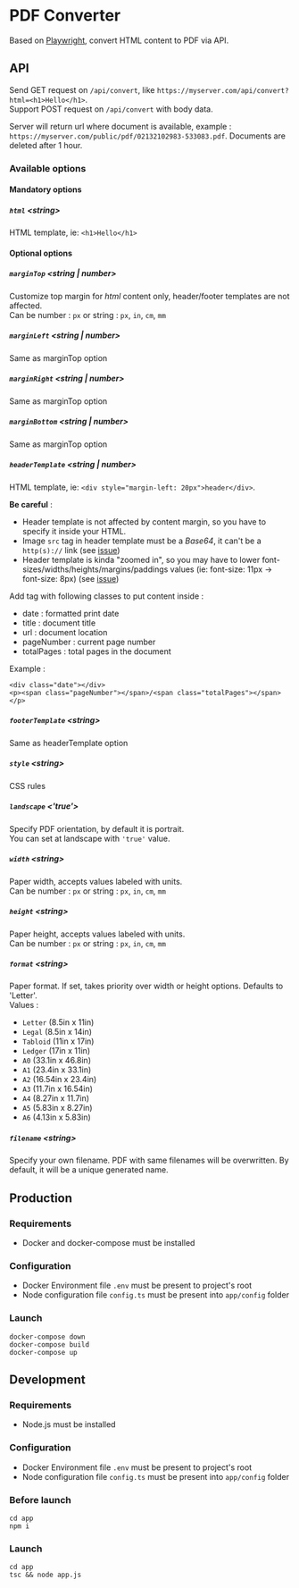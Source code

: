# PDF Converter

Based on [Playwright](https://github.com/microsoft/playwright), convert HTML content to PDF via API.

## API

Send GET request on `/api/convert`, like `https://myserver.com/api/convert?html=<h1>Hello</h1>`.  
Support POST request on `/api/convert` with body data.  

Server will return url where document is available, example : `https://myserver.com/public/pdf/02132102983-533083.pdf`.
Documents are deleted after 1 hour.  

### Available options

#### Mandatory options

##### `html` \<string\>
HTML template, ie: `<h1>Hello</h1>`

#### Optional options
##### `marginTop` \<string | number\>
Customize top margin for *html* content only, header/footer templates are not affected.  
Can be number : `px` or string : `px`, `in`, `cm`, `mm`

##### `marginLeft` \<string | number\>
Same as marginTop option

##### `marginRight` \<string | number\>
Same as marginTop option

##### `marginBottom` \<string | number\>
Same as marginTop option

##### `headerTemplate` \<string | number\>
HTML template, ie: `<div style="margin-left: 20px">header</div>`.  

**Be careful** :  
- Header template is not affected by content margin, so you have to specify it inside your HTML.
- Image `src` tag in header template must be a _Base64_, it can't be a `http(s)://` link  (see [issue](https://github.com/puppeteer/puppeteer/issues/2443))
- Header template is kinda "zoomed in", so you may have to lower font-sizes/widths/heights/margins/paddings values (ie: font-size: 11px -> font-size: 8px) (see [issue](https://github.com/puppeteer/puppeteer/issues/2104))

Add tag with following classes to put content inside :  
- date : formatted print date
- title : document title
- url : document location
- pageNumber : current page number
- totalPages : total pages in the document

Example :
```
<div class="date"></div>
<p><span class="pageNumber"></span>/<span class="totalPages"></span></p>
```

##### `footerTemplate` \<string\>
Same as headerTemplate option

##### `style` \<string\>
CSS rules

##### `landscape` <'true'>
Specify PDF orientation, by default it is portrait.  
You can set at landscape with `'true'` value.  

##### `width` \<string\>
Paper width, accepts values labeled with units.  
Can be number : `px` or string : `px`, `in`, `cm`, `mm`

##### `height` \<string\>
Paper height, accepts values labeled with units.  
Can be number : `px` or string : `px`, `in`, `cm`, `mm`

##### `format` \<string\>
Paper format. If set, takes priority over width or height options. Defaults to 'Letter'.  
Values : 
- `Letter` (8.5in x 11in)
- `Legal` (8.5in x 14in)
- `Tabloid` (11in x 17in)
- `Ledger` (17in x 11in)
- `A0` (33.1in x 46.8in)
- `A1` (23.4in x 33.1in)
- `A2` (16.54in x 23.4in)
- `A3` (11.7in x 16.54in)
- `A4` (8.27in x 11.7in)
- `A5` (5.83in x 8.27in)
- `A6` (4.13in x 5.83in)

##### `filename` \<string\>
Specify your own filename. PDF with same filenames will be overwritten. By default, it will be a unique generated name.

## Production

### Requirements

- Docker and docker-compose must be installed

### Configuration

- Docker Environment file `.env` must be present to project's root
- Node configuration file `config.ts` must be present into `app/config` folder

### Launch

```
docker-compose down
docker-compose build
docker-compose up
```

## Development

### Requirements

- Node.js must be installed

### Configuration

- Docker Environment file `.env` must be present to project's root
- Node configuration file `config.ts` must be present into `app/config` folder

### Before launch

```
cd app
npm i
```

### Launch

```
cd app
tsc && node app.js
```
